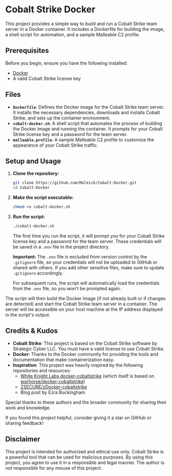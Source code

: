 # Cobalt Strike Docker

This project provides a simple way to build and run a Cobalt Strike team server in a Docker container. It includes a Dockerfile for building the image, a shell script for automation, and a sample Malleable C2 profile.

## Prerequisites

Before you begin, ensure you have the following installed:

- [Docker](https://www.docker.com/get-started)
- A valid Cobalt Strike license key

## Files

- **`Dockerfile`**: Defines the Docker image for the Cobalt Strike team server. It installs the necessary dependencies, downloads and installs Cobalt Strike, and sets up the container environment.
- **`cobalt-docker.sh`**: A shell script that automates the process of building the Docker image and running the container. It prompts for your Cobalt Strike license key and a password for the team server.
- **`malleable.profile`**: A sample Malleable C2 profile to customize the appearance of your Cobalt Strike traffic.

## Setup and Usage

1.  **Clone the repository:**

    ```bash
    git clone https://github.com/Maleick/Cobalt-Docker.git
    cd Cobalt-Docker
    ```

2.  **Make the script executable:**

    ```bash
    chmod +x cobalt-docker.sh
    ```

3.  **Run the script:**

    ```bash
    ./cobalt-docker.sh
    ```


    The first time you run the script, it will prompt you for your Cobalt Strike license key and a password for the team server. These credentials will be saved in a `.env` file in the project directory.

    **Important:** The `.env` file is excluded from version control by the `.gitignore` file, so your credentials will not be uploaded to GitHub or shared with others. If you add other sensitive files, make sure to update `.gitignore` accordingly.

    For subsequent runs, the script will automatically load the credentials from the `.env` file, so you won't be prompted again.


The script will then build the Docker image (if not already built or if changes are detected) and start the Cobalt Strike team server in a container. The server will be accessible on your host machine at the IP address displayed in the script's output.

## Credits & Kudos

- **Cobalt Strike**: This project is based on the Cobalt Strike software by Strategic Cyber LLC. You must have a valid license to use Cobalt Strike.
- **Docker**: Thanks to the Docker community for providing the tools and documentation that make containerization easy.
- **Inspiration**: This project was heavily inspired by the following repositories and resources:
  - [White Knight Labs docker-cobaltstrike](https://github.com/WKL-Sec/docker-cobaltstrike) (which itself is based on [warhorse/docker-cobaltstrike](https://github.com/warhorse/docker-cobaltstrike))
  - [ZSECURE/zDocker-cobaltstrike](https://github.com/ZSECURE/zDocker-cobaltstrike/tree/main)
  - Blog post by Ezra Buckingham

Special thanks to these authors and the broader community for sharing their work and knowledge.

If you found this project helpful, consider giving it a star on GitHub or sharing feedback!

## Disclaimer

This project is intended for authorized and ethical use only. Cobalt Strike is a powerful tool that can be used for malicious purposes. By using this project, you agree to use it in a responsible and legal manner. The author is not responsible for any misuse of this project.

